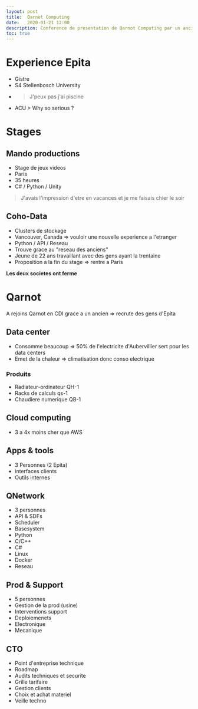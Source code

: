 ```yaml
---
layout: post
title:  Qarnot Computing
date:   2020-01-21 12:00
description: Conference de presentation de Qarnot Computing par un ancien de l'Epita
toc: true
---
```

# Experience Epita
* Gistre
* S4 Stellenbosch University
* > J'peux pas j'ai piscine
* ACU > Why so serious ?

# Stages
## Mando productions
* Stage de jeux videos
* Paris
* 35 heures
* C# / Python / Unity
> J'avais l'impression d'etre en vacances et je me faisais chier le soir

## Coho-Data
* Clusters de stockage
* Vancouver, Canada => vouloir une nouvelle experience a  l'etranger
* Python / API / Reseau
* Trouve grace au "reseau des anciens"
* Jeune de 22 ans travaillant avec des gens ayant la trentaine
* Proposition a la fin du stage => rentre a Paris

**Les deux societes ont ferme**

# Qarnot
A rejoins Qarnot en CDI grace a un ancien => recrute des gens d'Epita

## Data center
* Consomme beaucoup => 50% de l'electricite d'Aubervillier sert pour les data centers
* Emet de la chaleur => climatisation donc conso electrique

### Produits
* Radiateur-ordinateur QH-1
* Racks de calculs qs-1
* Chaudiere numerique QB-1

## Cloud computing
* 3 a 4x moins cher que AWS

## Apps & tools
* 3 Personnes (2 Epita)
* interfaces clients
* Outils internes

## QNetwork
* 3 personnes
* API & SDFs
* Scheduler
* Basesystem
* Python
* C/C++
* C#
* Linux
* Docker
* Reseau

## Prod & Support
* 5 personnes
* Gestion de la prod (usine)
* Interventions support
* Deploiemenets
* Electronique
* Mecanique

## CTO
* Point d'entreprise technique
* Roadmap
* Audits techniques et securite
* Grille tarifaire
* Gestion clients
* Choix et achat materiel
* Veille techno
